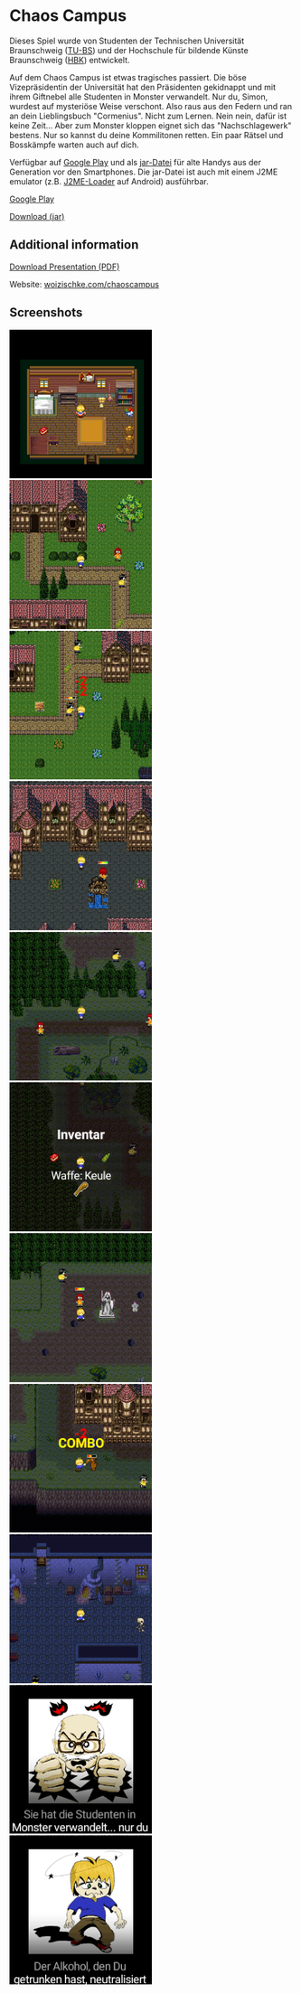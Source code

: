 # Chaos Campus

Dieses Spiel wurde von Studenten der Technischen Universität Braunschweig ([TU-BS](https://www.tu-braunschweig.de/)) und der Hochschule für bildende Künste Braunschweig ([HBK](https://www.hbk-bs.de/)) entwickelt.

Auf dem Chaos Campus ist etwas tragisches passiert. Die böse Vizepräsidentin der Universität hat den Präsidenten gekidnappt und mit ihrem Giftnebel alle Studenten in Monster verwandelt. Nur du, Simon, wurdest auf mysteriöse Weise verschont. Also raus aus den Federn und ran an dein Lieblingsbuch "Cormenius". Nicht zum Lernen. Nein nein, dafür ist keine Zeit... Aber zum Monster kloppen eignet sich das "Nachschlagewerk" bestens. Nur so kannst du deine Kommilitonen retten. Ein paar Rätsel und Bosskämpfe warten auch auf dich.

Verfügbar auf [Google Play](https://play.google.com/store/apps/details?id=com.deadlinegamedev.chaoscampus) und als [jar-Datei](https://woizischke.com/chaos-campus.jar) für alte Handys aus der Generation vor den Smartphones. Die jar-Datei ist auch mit einem J2ME emulator (z.B. [J2ME-Loader](https://play.google.com/store/apps/details?id=ru.playsoftware.j2meloader) auf Android) ausführbar.

[Google Play](https://play.google.com/store/apps/details?id=com.deadlinegamedev.chaoscampus)

[Download (jar)](https://woizischke.com/chaos-campus.jar)

Additional information
---

[Download Presentation (PDF)](https://woizischke.com/chaos-campus.pdf)

Website: [woizischke.com/chaoscampus](https://woizischke.com/chaoscampus/index.html)

Screenshots
---

<img src="screenshots/1.png" width="50%">
<img src="screenshots/2.png" width="50%">
<img src="screenshots/3.png" width="50%">
<img src="screenshots/4.png" width="50%">
<img src="screenshots/5.png" width="50%">
<img src="screenshots/6.png" width="50%">
<img src="screenshots/7.png" width="50%">
<img src="screenshots/8.png" width="50%">
<img src="screenshots/9.png" width="50%">
<img src="screenshots/10.png" width="50%">
<img src="screenshots/11.png" width="50%">
